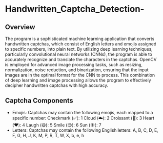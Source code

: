 # Handwritten_Captcha_Detection-
## Overview
The program is a sophisticated machine learning application that converts handwritten captchas, which consist of English letters and emojis assigned to specific numbers, into plain text. By utilizing deep learning techniques, particularly convolutional neural networks (CNNs), the program is able to accurately recognize and translate the characters in the captchas. OpenCV is employed for advanced image processing tasks, such as resizing, normalization, noise reduction, and binarization, ensuring that the input images are in the optimal format for the CNN to process. This combination of deep learning and image processing allows the program to effectively decipher handwritten captchas with high accuracy.

## Captcha Components
* Emojis: Captchas may contain the following emojis, each mapped to a specific number:
    Checkmark (✅): 1
    Cloud (☁️): 2
    Croissant (🥐): 3
    Heart (❤️): 4
    Laugh (😄): 5
    Smile (😊): 6
    Sun (☀️): 7
* Letters: Captchas may contain the following English letters:
    A, B, C, D, E, F, G, H, J, K, M, P, R, T, W, X, b, e, h
